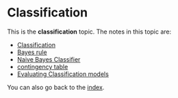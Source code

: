 # Classification
This is the **classification** topic. The notes in this topic are:

- [Classification](Classification/Classification.md)
- [Bayes rule](Classification/Native%20baiyes/Bayes%20rule.md)
- [Naive Bayes Classifier](Classification/Native%20baiyes/Naive%20Bayes%20Classifier.md)
- [contingency table](Classification/contingency%20table.md)
- [Evaluating Classification models](Classification/Evaluating%20Classification%20models.md)

You can also go back to the [index](../index.md.md).